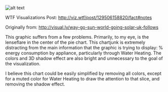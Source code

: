 ![alt text][bad graphic]

WTF Visualizations Post: http://viz.wtf/post/129506158820/fact#notes

Originally from: http://visual.ly/way-go-sun-world-going-solar-uk-follows

This graphic suffers from a few problems.  Primarily, to my eye, is the lenseflare in the center of the pie chart.  This chartjunk is extremely distracting from the main information that the graphic is trying to display: % energy consumption by appliance, particularly through Water Heating.  The colors and 3D shadow effect are also bright and unnecessary to the goal of the visualization.

I believe this chart could be easily simplified by removing all colors, except for a muted color for Water Heating to draw the attention to that slice, and removing the shadow effect.

[bad graphic]: http://40.media.tumblr.com/1608694798ff8ab97afcdaa42c6f9548/tumblr_nuo74gyB1L1sgh0voo1_1280.png